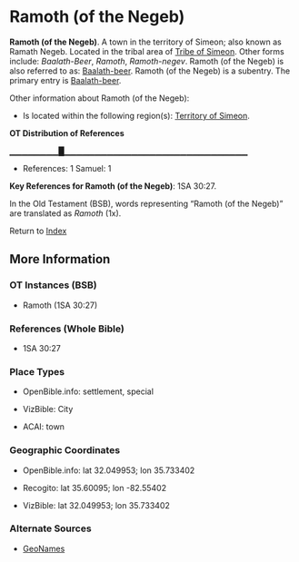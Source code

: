 # Ramoth (of the Negeb)
**Ramoth (of the Negeb)**. 
A town in the territory of Simeon; also known as Ramath Negeb. 
Located in the tribal area of [Tribe of Simeon](../../../groups/md/acai/Simeon.md). 
Other forms include: 
*Baalath-Beer*, *Ramoth*, *Ramoth-negev*. 
Ramoth (of the Negeb) is also referred to as: 
[Baalath-beer](Baalath-beer.md). 
Ramoth (of the Negeb) is a subentry. The primary entry is 
[Baalath-beer](Baalath-beer.md). 




Other information about Ramoth (of the Negeb):


* Is located within the following region(s): 
[Territory of Simeon](TerritoryOfSimeon.md). 


**OT Distribution of References**

▁▁▁▁▁▁▁▁█▁▁▁▁▁▁▁▁▁▁▁▁▁▁▁▁▁▁▁▁▁▁▁▁▁▁▁▁▁▁
* References: 1 Samuel: 1



**Key References for Ramoth (of the Negeb)**: 
1SA 30:27. 


In the Old Testament (BSB), words representing “Ramoth (of the Negeb)” are translated as 
*Ramoth* (1x). 




Return to [Index](00-Index.md)

## More Information

### OT Instances (BSB)

* Ramoth (1SA 30:27)



### References (Whole Bible)

* 1SA 30:27


### Place Types

* OpenBible.info: settlement, special

* VizBible: City

* ACAI: town



### Geographic Coordinates

* OpenBible.info: lat 32.049953; lon 35.733402

* Recogito: lat 35.60095; lon -82.55402

* VizBible: lat 32.049953; lon 35.733402



### Alternate Sources

* [GeoNames](http://sws.geonames.org/4453066)



